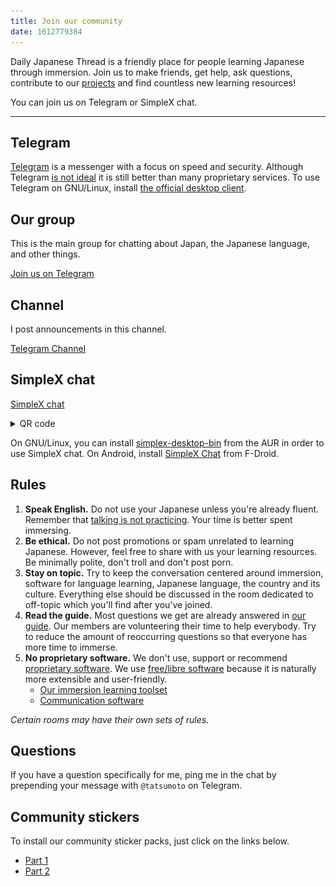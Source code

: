 ```yaml
---
title: Join our community
date: 1612779384
---
```


Daily Japanese Thread is a friendly place
for people learning Japanese through immersion.
Join us to make friends, get help, ask questions,
contribute to our [projects](https://github.com/Ajatt-Tools)
and find countless new learning resources!

You can join us on Telegram or SimpleX chat.

****

## Telegram

[Telegram](https://telegram.org/)
is a messenger with a focus on speed and security.
Although Telegram
[is not ideal](https://spyware.neocities.org/articles/telegram.html)
it is still better than many proprietary services.
To use Telegram on GNU/Linux, install
[the official desktop client](https://archlinux.org/packages/?name=telegram-desktop).

## Our group

This is the main group for chatting about Japan, the Japanese language, and other things.

<a target="_blank" class="md-button telegram" href="https://t.me/+cEpSHZC_tMI4NDZi">Join us on Telegram</a>

## Channel

I post announcements in this channel.

<a target="_blank" class="md-button telegram" href="https://t.me/ajatt_tools">Telegram Channel</a>

## SimpleX chat

<a target="_blank" class="md-button simplex" href="https://simplex.chat/contact#/?v=2-7&smp=smp%3A%2F%2F6iIcWT_dF2zN_w5xzZEY7HI2Prbh3ldP07YTyDexPjE%3D%40smp10.simplex.im%2FzhO5MVmLUUhH5hh-te8Ka8rp1CQqq8kZ%23%2F%3Fv%3D1-3%26dh%3DMCowBQYDK2VuAyEAX5m140ScsaXwqLoZtI0vtCRN4T8PCxEf-m0G-0vEbFQ%253D%26srv%3Drb2pbttocvnbrngnwziclp2f4ckjq65kebafws6g4hy22cdaiv5dwjqd.onion&data=%7B%22type%22%3A%22group%22%2C%22groupLinkId%22%3A%22i28MPKFVNz_u7jjOG-CUGA%3D%3D%22%7D">SimpleX chat</a>

<details>
<summary>QR code</summary>
<p align="center"><img style="max-height: 50vh;" alt="SimpleX QR" src="img/simplex-chat-link.webp"></p>
</details>

On GNU/Linux,
you can install
<a href="https://aur.archlinux.org/packages/simplex-desktop-bin">simplex-desktop-bin</a>
from the AUR in order to use SimpleX chat.
On Android,
install [SimpleX Chat](https://f-droid.org/en/packages/chat.simplex.app/) from F-Droid.

## Rules

1) **Speak English.**
Do not use your Japanese unless you're already fluent.
Remember that [talking is not practicing](https://redirect.invidious.io/watch?v=NiTsduRreug&t=352s).
Your time is better spent immersing.
1) **Be ethical.**
Do not post promotions or spam unrelated to learning Japanese.
However, feel free to share with us your learning resources.
Be minimally polite, don't troll and don't post porn.
1) **Stay on topic.**
Try to keep the conversation centered around
immersion, software for language learning,
Japanese language, the country and its culture.
Everything else should be discussed in the room dedicated to off-topic
which you'll find after you've joined.
1) **Read the guide.**
Most questions we get are already answered in [our guide](table-of-contents.html).
Our members are volunteering their time to help everybody.
Try to reduce the amount of reoccurring questions so that everyone has more time to immerse.
1) **No proprietary software.**
We don't use, support or recommend
[proprietary software](https://www.gnu.org/proprietary/).
We use
[free/libre software](https://www.gnu.org/philosophy/free-sw.html)
because it is naturally more extensible and user-friendly.
	* [Our immersion learning toolset](our-immersion-learning-toolset.html)
	* [Communication software](https://web.archive.org/web/https://wiki.installgentoo.com/wiki/Communication#Synchronous_Communication_.28Real_time.29)

*Certain rooms may have their own sets of rules.*

## Questions

If you have a question specifically for me,
ping me in the chat by prepending your message with
`@tatsumoto` on Telegram.

## Community stickers

To install our community sticker packs,
just click on the links below.

* [Part 1](https://t.me/addstickers/ajatt)
* [Part 2](https://t.me/addstickers/ajatt2)
